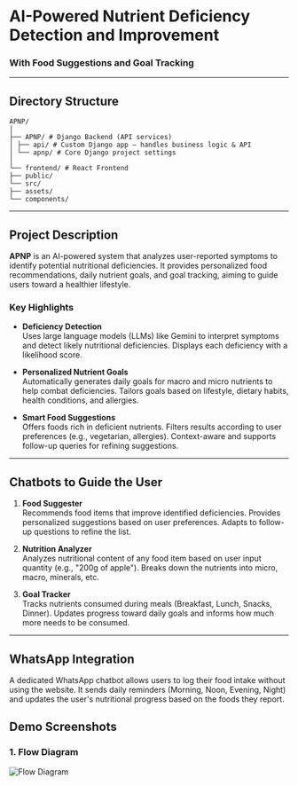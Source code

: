 # AI-Powered Nutrient Deficiency Detection and Improvement  
### With Food Suggestions and Goal Tracking

---

## Directory Structure

```
APNP/
│
├── APNP/ # Django Backend (API services)
│ ├── api/ # Custom Django app – handles business logic & API
│ └── apnp/ # Core Django project settings
│
└── frontend/ # React Frontend
├── public/
└── src/
├── assets/
└── components/
```


---

## Project Description

**APNP** is an AI-powered system that analyzes user-reported symptoms to identify potential nutritional deficiencies. It provides personalized food recommendations, daily nutrient goals, and goal tracking, aiming to guide users toward a healthier lifestyle.

### Key Highlights

- **Deficiency Detection**  
  Uses large language models (LLMs) like Gemini to interpret symptoms and detect likely nutritional deficiencies. Displays each deficiency with a likelihood score.

- **Personalized Nutrient Goals**  
  Automatically generates daily goals for macro and micro nutrients to help combat deficiencies. Tailors goals based on lifestyle, dietary habits, health conditions, and allergies.

- **Smart Food Suggestions**  
  Offers foods rich in deficient nutrients. Filters results according to user preferences (e.g., vegetarian, allergies). Context-aware and supports follow-up queries for refining suggestions.

---

## Chatbots to Guide the User

1. **Food Suggester**  
   Recommends food items that improve identified deficiencies. Provides personalized suggestions based on user preferences. Adapts to follow-up questions to refine the list.

2. **Nutrition Analyzer**  
   Analyzes nutritional content of any food item based on user input quantity (e.g., "200g of apple"). Breaks down the nutrients into micro, macro, minerals, etc.

3. **Goal Tracker**  
   Tracks nutrients consumed during meals (Breakfast, Lunch, Snacks, Dinner). Updates progress toward daily goals and informs how much more needs to be consumed.

---

## WhatsApp Integration

A dedicated WhatsApp chatbot allows users to log their food intake without using the website. It sends daily reminders (Morning, Noon, Evening, Night) and updates the user's nutritional progress based on the foods they report.

## Demo Screenshots

### 1. Flow Diagram
![Flow Diagram](./screenshots/Picture2.png)

